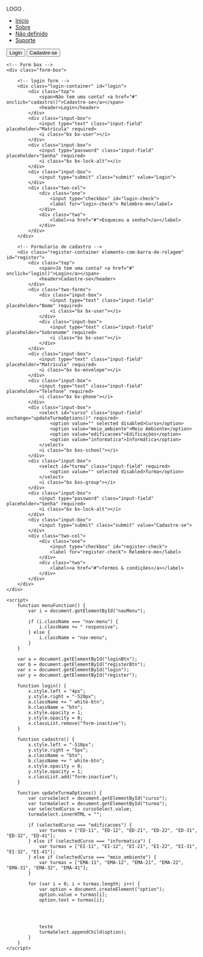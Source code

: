 <!DOCTYPE html>
<html lang="pt-BR">
<head>
    <meta charset="UTF-8">
    <meta http-equiv="X-UA-Compatible" content="IE=edge">
    <meta name="viewport" content="width=device-width, initial-scale=1.0">
    <link href='https://unpkg.com/boxicons@2.1.4/css/boxicons.min.css' rel='stylesheet'>
    <link rel="stylesheet" href="style.css">
    <title>SRSCJF-IF</title>
</head>
<body>
 <div class="wrapper">
    <nav class="nav">
        <div class="nav-logo">
            <p>LOGO .</p>
        </div>
        <div class="nav-menu" id="navMenu">
            <ul>
                <li><a href="#" class="link active">Inicio</a></li>
                <li><a href="sobre.html" class="link">Sobre</a></li>
                <li><a href="#" class="link">Não definido</a></li>
                <li><a href="#" class="link">Suporte</a></li>
            </ul>
        </div>
        <div class="nav-button">
            <button class="btn white-btn" id="loginBtn" onclick="login()">Login</button>
            <button class="btn" id="registerBtn" onclick="cadastro()">Cadastre-se</button>
        </div>
        <div class="nav-menu-btn">
            <i class="bx bx-menu" onclick="menuFunction()"></i>
        </div>
    </nav>

    <!-- Form box -->
    <div class="form-box">

        <!-- login form -->
        <div class="login-container" id="login">
            <div class="top">
                <span>Não tem uma conta? <a href="#" onclick="cadastro()">Cadastre-se</a></span>
                <header>Login</header>
            </div>
            <div class="input-box">
                <input type="text" class="input-field" placeholder="Matrícula" required>
                <i class="bx bx-user"></i>
            </div>
            <div class="input-box">
                <input type="password" class="input-field" placeholder="Senha" required>
                <i class="bx bx-lock-alt"></i>
            </div>
            <div class="input-box">
                <input type="submit" class="submit" value="Login">
            </div>
            <div class="two-col">
                <div class="one">
                    <input type="checkbox" id="login-check">
                    <label for="login-check"> Relembre-me</label>
                </div>
                <div class="two">
                    <label><a href="#">Esqueceu a senha?</a></label>
                </div>
            </div>
        </div>

        <!-- Formulario de cadastro -->
        <div class="register-container elemento-com-barra-de-rolagem" id="register">
            <div class="top">
                <span>Já tem uma conta? <a href="#" onclick="login()">Login</a></span>
                <header>Cadastre-se</header>
            </div>
            <div class="two-forms">
                <div class="input-box">
                    <input type="text" class="input-field" placeholder="Nome" required>
                    <i class="bx bx-user"></i>
                </div>
                <div class="input-box">
                    <input type="text" class="input-field" placeholder="Sobrenome" required>
                    <i class="bx bx-user"></i>
                </div>
            </div>
            <div class="input-box">
                <input type="text" class="input-field" placeholder="Matrícula" required>
                <i class="bx bx-envelope"></i>
            </div>
            <div class="input-box">
                <input type="text" class="input-field" placeholder="Telefone" required>
                <i class="bx bx-phone"></i>
            </div>
            <div class="input-box">
                <select id="curso" class="input-field" onchange="updateTurmaOptions()" required>
                    <option value="" selected disabled>Curso</option>
                    <option value="meio_ambiente">Meio Ambiente</option>
                    <option value="edificacoes">Edificações</option>
                    <option value="informatica">Informática</option>
                </select>
                <i class="bx bxs-school"></i>
            </div>
            <div class="input-box">
                <select id="turma" class="input-field" required>
                    <option value="" selected disabled>Turma</option>
                </select>
                <i class="bx bxs-group"></i>
            </div>
            <div class="input-box">
                <input type="password" class="input-field" placeholder="Senha" required>
                <i class="bx bx-lock-alt"></i>
            </div>
            <div class="input-box">
                <input type="submit" class="submit" value="Cadastre-se">
            </div>
            <div class="two-col">
                <div class="one">
                    <input type="checkbox" id="register-check">
                    <label for="register-check"> Relembre-me</label>
                </div>
                <div class="two">
                    <label><a href="#">Termos & condições</a></label>
                </div>
            </div>
        </div>
    </div>

    <script>
        function menuFunction() {
            var i = document.getElementById("navMenu");

            if (i.className === "nav-menu") {
                i.className += " responsive";
            } else {
                i.className = "nav-menu";
            }
        }

        var a = document.getElementById("loginBtn");
        var b = document.getElementById("registerBtn");
        var x = document.getElementById("login");
        var y = document.getElementById("register");

        function login() {
            x.style.left = "4px";
            y.style.right = "-520px";
            a.className += " white-btn";
            b.className = "btn";
            x.style.opacity = 1;
            y.style.opacity = 0;
            x.classList.remove("form-inactive");
        }

        function cadastro() {
            x.style.left = "-510px";
            y.style.right = "5px";
            a.className = "btn";
            b.className += " white-btn";
            x.style.opacity = 0;
            y.style.opacity = 1;
            x.classList.add("form-inactive");
        }

        function updateTurmaOptions() {
            var cursoSelect = document.getElementById("curso");
            var turmaSelect = document.getElementById("turma");
            var selectedCurso = cursoSelect.value;
            turmaSelect.innerHTML = "";

            if (selectedCurso === "edificacoes") {
                var turmas = ["ED-11", "ED-12", "ED-21", "ED-22", "ED-31", "ED-32", "ED-41"];
            } else if (selectedCurso === "informatica") {
                var turmas = ["EI-11", "EI-12", "EI-21", "EI-22", "EI-31", "EI-32", "EI-41"];
            } else if (selectedCurso === "meio_ambiente") {
                var turmas = ["EMA-11", "EMA-12", "EMA-21", "EMA-22", "EMA-31", "EMA-32", "EMA-41"];
            }

            for (var i = 0; i < turmas.length; i++) {
                var option = document.createElement("option");
                option.value = turmas[i];
                option.text = turmas[i];




                teste
                turmaSelect.appendChild(option);
            }
        }
    </script>
</body>
</html>
